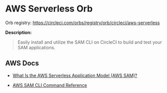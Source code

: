 # AWS Serverless Orb
Orb registry: https://circleci.com/orbs/registry/orb/circleci/aws-serverless

**Description:**
> Easily install and utilize the SAM CLI on CircleCI to build and test your SAM applications.

## AWS Docs
- [What Is the AWS Serverless Application Model (AWS SAM)?](https://docs.aws.amazon.com/serverless-application-model/latest/developerguide/what-is-sam.html)

- [AWS SAM CLI Command Reference](https://docs.aws.amazon.com/serverless-application-model/latest/developerguide/serverless-sam-cli-command-reference.html) 
